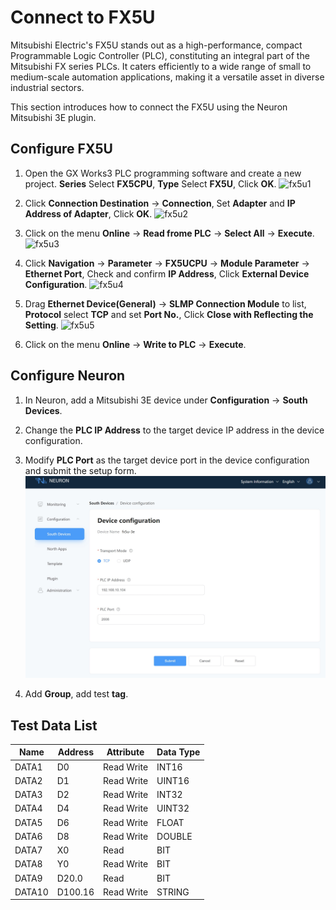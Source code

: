 # Connect to FX5U

Mitsubishi Electric's FX5U stands out as a high-performance, compact Programmable Logic Controller (PLC), constituting an integral part of the Mitsubishi FX series PLCs. It caters efficiently to a wide range of small to medium-scale automation applications, making it a versatile asset in diverse industrial sectors.

This section introduces how to connect the FX5U using the Neuron Mitsubishi 3E plugin.

## Configure FX5U

1. Open the GX Works3 PLC programming software and create a new project. **Series** Select **FX5CPU**, **Type** Select **FX5U**, Click **OK**.
![fx5u1](./assets/fx5u_en1.jpg)

2. Click **Connection Destination** -> **Connection**, Set **Adapter** and **IP Address of Adapter**, Click **OK**.
![fx5u2](./assets/fx5u_en2.jpg)

3. Click on the menu **Online** -> **Read frome PLC** -> **Select All** -> **Execute**.
![fx5u3](./assets/fx5u_en3.jpg)

4. Click **Navigation** -> **Parameter** -> **FX5UCPU** -> **Module Parameter** -> **Ethernet Port**, Check and confirm **IP Address**, Click **External Device Configuration**.
![fx5u4](./assets/fx5u_en4.jpg)

5. Drag **Ethernet Device(General)** -> **SLMP Connection Module** to list, **Protocol** select **TCP** and set **Port No.**, Click **Close with Reflecting the Setting**.
![fx5u5](./assets/fx5u_en5.jpg)

6. Click on the menu **Online** -> **Write to PLC** -> **Execute**.

## Configure Neuron

1. In Neuron, add a Mitsubishi 3E device under **Configuration** -> **South Devices**. 

2. Change the **PLC IP Address** to the target device IP address in the device configuration.

3. Modify **PLC Port** as the target device port in the device configuration and submit the setup form.
![fx5u6](./assets/fx5u_en6.jpg)

4. Add **Group**, add test **tag**.

## Test Data List

| Name | Address    | Attribute | Data Type   |
| ---- | --------| ---- | ------ |
| DATA1  | D0    | Read Write | INT16  |
| DATA2  | D1    | Read Write | UINT16 |
| DATA3  | D2    | Read Write | INT32  |
| DATA4  | D4    | Read Write | UINT32 |
| DATA5  | D6    | Read Write | FLOAT  |
| DATA6  | D8    | Read Write | DOUBLE |
| DATA7  | X0    | Read       | BIT    |
| DATA8  | Y0    | Read Write | BIT    |
| DATA9  | D20.0 | Read       | BIT    |
| DATA10  | D100.16  | Read Write | STRING |
